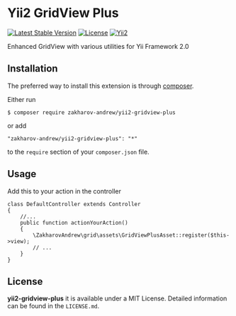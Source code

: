 # Yii2 GridView Plus

[![Latest Stable Version](https://poser.pugx.org/zakharov-andrew/yii2-gridview-plus/v/stable)](https://packagist.org/packages/zakharov-andrew/yii2-gridview-plus)
[![License](https://poser.pugx.org/zakharov-andrew/yii2-settings/license)](https://packagist.org/packages/zakharov-andrew/yii2-gridview-plus)
[![Yii2](https://img.shields.io/badge/Powered_by-Yii_Framework-green.svg?style=flat)](http://www.yiiframework.com/)

Enhanced GridView with various utilities for Yii Framework 2.0

## Installation

The preferred way to install this extension is through [composer](http://getcomposer.org/download/).

Either run

```
$ composer require zakharov-andrew/yii2-gridview-plus
```

or add

```
"zakharov-andrew/yii2-gridview-plus": "*"
```

to the ```require``` section of your ```composer.json``` file.

## Usage

Add this to your action in the controller

```
class DefaultController extends Controller
{
    //...
    public function actionYourAction()
    {
        \ZakharovAndrew\grid\assets\GridViewPlusAsset::register($this->view);
        // ...
    }
}
```


## License

**yii2-gridview-plus** it is available under a MIT License. Detailed information can be found in the `LICENSE.md`.
